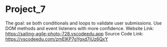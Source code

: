 # Project_7
The goal: se both conditionals and loops to validate user submissions. Use DOM methods and event listeners with more confidence.
Website Link: https://sailing-agile-photo-728.vscodeedu.app
Source Code Link: https://vscodeedu.com/zmElKP7gYgxd7jUz6QxY
